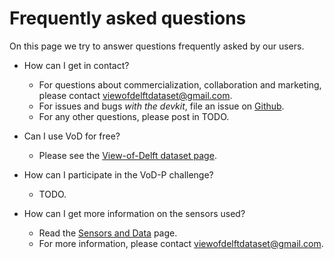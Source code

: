 # Frequently asked questions
On this page we try to answer questions frequently asked by our users.

- How can I get in contact?
    - For questions about commercialization, collaboration and marketing, please contact [viewofdelftdataset@gmail.com](mailto:viewofdelftdataset@gmail.com).
    - For issues and bugs *with the devkit*, file an issue on [Github](https://github.com/tudelft-iv/vod-devkit/issues).
    - For any other questions, please post in TODO.
    
- Can I use VoD for free?
    - Please see the [View-of-Delft dataset page](https://github.com/tudelft-iv/view-of-delft-dataset#access).
 
- How can I participate in the VoD-P challenge?
    - TODO.
    
- How can I get more information on the sensors used?
    - Read the [Sensors and Data]([https://www.vod.org/data-collection](https://github.com/tudelft-iv/view-of-delft-dataset/blob/main/docs/SENSORS_AND_DATA.md)) page.
    - For more information, please contact [viewofdelftdataset@gmail.com](mailto:viewofdelftdataset@gmail.com).
